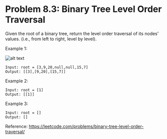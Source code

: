 # Problem 8.3: Binary Tree Level Order Traversal

Given the root of a binary tree, return the level order traversal of its nodes' values. (i.e., from left to right, level by level).

Example 1:

![alt text](https://assets.leetcode.com/uploads/2021/02/19/tree1.jpg)

```
Input: root = [3,9,20,null,null,15,7]
Output: [[3],[9,20],[15,7]]

```

Example 2:
 
```
Input: root = [1]
Output: [[1]]

```
Example 3:
 
```
Input: root = []
Output: []

```

Reference: https://leetcode.com/problems/binary-tree-level-order-traversal/

